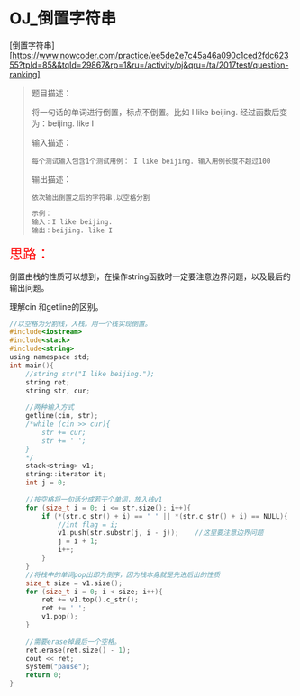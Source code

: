 # OJ_倒置字符串

[倒置字符串][https://www.nowcoder.com/practice/ee5de2e7c45a46a090c1ced2fdc62355?tpId=85&&tqId=29867&rp=1&ru=/activity/oj&qru=/ta/2017test/question-ranking]

>题目描述：
>
>将一句话的单词进行倒置，标点不倒置。比如 I like beijing. 经过函数后变为：beijing. like I
>
>输入描述：
>
>```
>每个测试输入包含1个测试用例： I like beijing. 输入用例长度不超过100
>```
>
>输出描述：
>
>```
>依次输出倒置之后的字符串,以空格分割
>```
>
>~~~C
>示例：
>输入：I like beijing.
>输出：beijing. like I
>~~~

<font size = 5 color = red>思路：</font>

倒置由栈的性质可以想到，在操作string函数时一定要注意边界问题，以及最后的输出问题。

理解cin 和getline的区别。

~~~C
//以空格为分割线，入栈。用一个栈实现倒置。
#include<iostream>
#include<stack>
#include<string>
using namespace std;
int main(){
	//string str("I like beijing.");
	string ret;
	string str, cur;
    
    //两种输入方式
	getline(cin, str);
    /*while (cin >> cur){
		str += cur;
		str += ' ';
	}
    */
	stack<string> v1;
	string::iterator it;
	int j = 0;
    
    //按空格将一句话分成若干个单词，放入栈v1
	for (size_t i = 0; i <= str.size(); i++){
		if (*(str.c_str() + i) == ' ' || *(str.c_str() + i) == NULL){
			//int flag = i;
			v1.push(str.substr(j, i - j));    //这里要注意边界问题
			j = i + 1;
			i++;
		}
	}
    //将栈中的单词pop出即为倒序，因为栈本身就是先进后出的性质
	size_t size = v1.size();
	for (size_t i = 0; i < size; i++){
		ret += v1.top().c_str();
		ret += ' ';
		v1.pop();
	}
    
    //需要erase掉最后一个空格。
    ret.erase(ret.size() - 1);
	cout << ret;
	system("pause");
	return 0;
}
~~~

